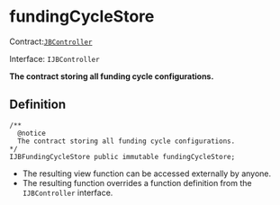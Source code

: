 # fundingCycleStore

Contract:[`JBController`](../)​‌

Interface: `IJBController`

**The contract storing all funding cycle configurations.**

## Definition

```solidity
/** 
  @notice 
  The contract storing all funding cycle configurations.
*/
IJBFundingCycleStore public immutable fundingCycleStore;
```

* The resulting view function can be accessed externally by anyone. 
* The resulting function overrides a function definition from the `IJBController` interface.